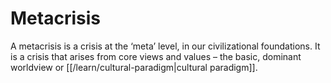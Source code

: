# Metacrisis

A metacrisis is a crisis at the ‘meta’ level, in our civilizational foundations. It is a crisis that arises from core views and values – the basic, dominant worldview or [[/learn/cultural-paradigm|cultural paradigm]].

